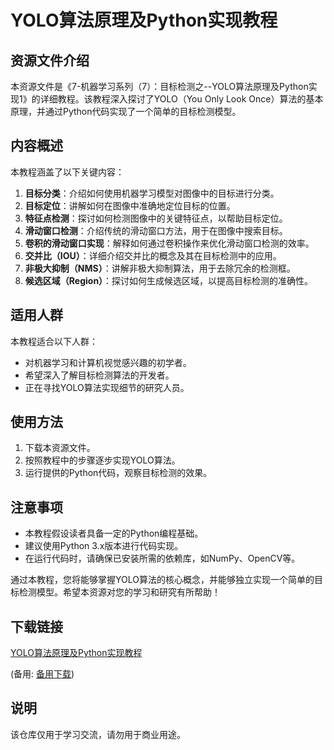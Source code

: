 # YOLO算法原理及Python实现教程

## 资源文件介绍

本资源文件是《7-机器学习系列（7）：目标检测之--YOLO算法原理及Python实现1》的详细教程。该教程深入探讨了YOLO（You Only Look Once）算法的基本原理，并通过Python代码实现了一个简单的目标检测模型。

## 内容概述

本教程涵盖了以下关键内容：

1. **目标分类**：介绍如何使用机器学习模型对图像中的目标进行分类。
2. **目标定位**：讲解如何在图像中准确地定位目标的位置。
3. **特征点检测**：探讨如何检测图像中的关键特征点，以帮助目标定位。
4. **滑动窗口检测**：介绍传统的滑动窗口方法，用于在图像中搜索目标。
5. **卷积的滑动窗口实现**：解释如何通过卷积操作来优化滑动窗口检测的效率。
6. **交并比（IOU）**：详细介绍交并比的概念及其在目标检测中的应用。
7. **非极大抑制（NMS）**：讲解非极大抑制算法，用于去除冗余的检测框。
8. **候选区域（Region）**：探讨如何生成候选区域，以提高目标检测的准确性。

## 适用人群

本教程适合以下人群：

- 对机器学习和计算机视觉感兴趣的初学者。
- 希望深入了解目标检测算法的开发者。
- 正在寻找YOLO算法实现细节的研究人员。

## 使用方法

1. 下载本资源文件。
2. 按照教程中的步骤逐步实现YOLO算法。
3. 运行提供的Python代码，观察目标检测的效果。

## 注意事项

- 本教程假设读者具备一定的Python编程基础。
- 建议使用Python 3.x版本进行代码实现。
- 在运行代码时，请确保已安装所需的依赖库，如NumPy、OpenCV等。

通过本教程，您将能够掌握YOLO算法的核心概念，并能够独立实现一个简单的目标检测模型。希望本资源对您的学习和研究有所帮助！

## 下载链接
[YOLO算法原理及Python实现教程](https://pan.quark.cn/s/92845cb49882) 

(备用: [备用下载](https://pan.baidu.com/s/1e5St5fBUKxF0mz-ZvBJ9EQ?pwd=1234))

## 说明

该仓库仅用于学习交流，请勿用于商业用途。
